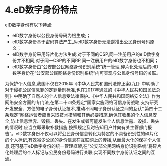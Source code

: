 # 4.eD数字身份特点

eID数字身份有以下特点:

* eID数字身份以公民身份号码为根生成;；
* eID数字身份基于密码算法产生,从eID数字身份无法逆推出公民身份号码原文；
* eID数字身份采用碎片化方法生成:对于不同的CSP,同一注册用户的eID数字身份并不相同;对于同一CSP的不同RP,同一注册用户的eID数字身份也不相同；
* eID数字身份由“公安部公民网络身份识别系统“统一管理,碎片化处理后的eID数字身份在“公安部公民网络身份识别系统“内可实现与公民身份号码的关联。

为保护个人信息,我国不仅在2015年《中华人民共和国刑法修正案\(九\)》中明确了对于侵犯公民信息罪的定罪量刑标准,也在2017年通过的《中华人民共和国民法总则》中明确了自然人的个人信息受法律保护。《中华人民共和国网络安全法》作为网络安全方面的专门法,在第二十四条规定“国家实施网络可信身份战略,支持研究开发安全、方便的电子身份认证技术,推动不同电子身份认证之间的互认“,第四十二条规定“网络运营者应当采取技术措施和其他必要措施,确保其收集的个人信息安全,防止信息泄霁、毁损、丢失。在发生或者可能发生个人信息泄露、毁损、丢失的情况时,应当立即采取补救措施,按照规定及时告知用户并向有关主管部门报告“。eID数字身份不仅可以将公民身份信息转化为特定的不具备识别性的碎片化的个人标记,有效减少公民的身价信息在互联网上的传播,从而最大化的保护个人信息,还可基于eD数字身份的统一管理框架,在“公安部公民网络身份识别系统“将碎片化处理后的个人标记与公民身份号码进行关联,实现不同数字身份认证之间的互通。

